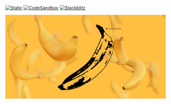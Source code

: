 [![Static](https://img.shields.io/badge/demo-%23646CFF.svg?logo=html5&logoColor=white)](https://pmndrs.github.io/examples/flying-bananas)
[![CodeSandbox](https://img.shields.io/badge/codesandbox-040404?logo=codesandbox&logoColor=DBDBDB)](https://codesandbox.io/s/github/pmndrs/examples/tree/main/demos/flying-bananas)
[![Stackblitz](https://img.shields.io/badge/stackblitz-fff?logo=Stackblitz&logoColor=1389FD)](https://stackblitz.com/github/pmndrs/examples/tree/main/demos/flying-bananas)

![](thumbnail.webp)

